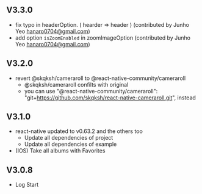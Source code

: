 ## V3.3.0

- fix typo in headerOption. ( hearder => header )
  (contributed by Junho Yeo <hanaro0704@gmail.com>)
- add option `isZoomEnabled` in zoomImageOption
  (contributed by Junho Yeo <hanaro0704@gmail.com>)

## V3.2.0

- revert @skqksh/cameraroll to @react-native-community/cameraroll
  - @skqksh/cameraroll confilts with original
  - you can use "@react-native-community/cameraroll": "git+https://github.com/skqksh/react-native-cameraroll.git", instead

## V3.1.0

- react-native updated to v0.63.2 and the others too
  - Update all dependencies of project
  - Update all dependencies of example
- (IOS) Take all albums with Favorites

## V3.0.8

- Log Start
